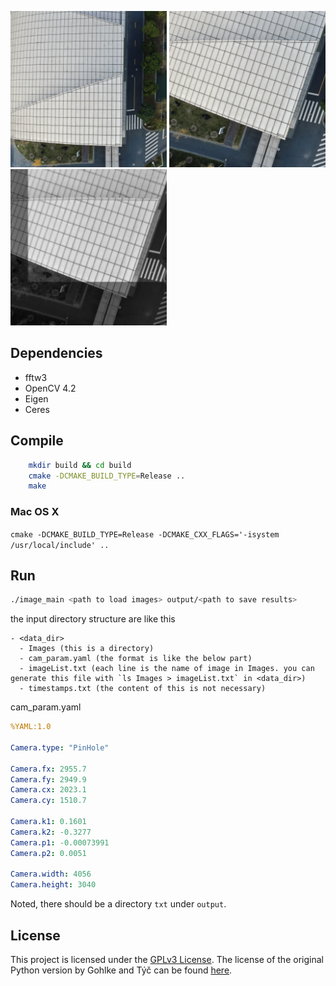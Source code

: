 <p float="center">
  <img src="docs/image1.png" width="250" />
  <img src="docs/image2.png" width="250" /> 
  <img src="docs/registed.png" width="250" />
</p>

## Dependencies
* fftw3
* OpenCV 4.2
* Eigen
* Ceres

## Compile
```bash
    mkdir build && cd build
    cmake -DCMAKE_BUILD_TYPE=Release ..
    make
```
### Mac OS X
  `cmake -DCMAKE_BUILD_TYPE=Release -DCMAKE_CXX_FLAGS='-isystem /usr/local/include' ..`

## Run
```bash
./image_main <path to load images> output/<path to save results>
```
the input directory structure are like this
```
- <data_dir>
  - Images (this is a directory)
  - cam_param.yaml (the format is like the below part)
  - imageList.txt (each line is the name of image in Images. you can generate this file with `ls Images > imageList.txt` in <data_dir>)
  - timestamps.txt (the content of this is not necessary)
```
cam_param.yaml
```yaml
%YAML:1.0

Camera.type: "PinHole"

Camera.fx: 2955.7
Camera.fy: 2949.9
Camera.cx: 2023.1
Camera.cy: 1510.7

Camera.k1: 0.1601
Camera.k2: -0.3277
Camera.p1: -0.00073991
Camera.p2: 0.0051

Camera.width: 4056
Camera.height: 3040
```
Noted, there should be a directory `txt` under `output`.


License
-------
This project is licensed under the [GPLv3 License](LICENSE). The license of the original Python version by Gohlke and Týč can be found [here](LICENSE-ORIGINAL).
